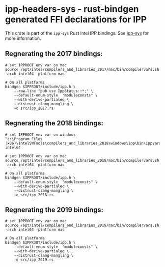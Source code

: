 # ipp-headers-sys - rust-bindgen generated FFI declarations for IPP

This crate is part of the `ipp-sys` Rust Intel IPP bindings. See
[ipp-sys](https://github.com/astraw/ipp-sys) for more information.

## Regnerating the 2017 bindings:

    # set IPPROOT env var on mac
    source /opt/intel/compilers_and_libraries_2017/mac/bin/compilervars.sh -arch intel64 -platform mac

    # On all platforms
    bindgen $IPPROOT/include/ipp.h \
        --raw-line "pub use IppStatus::*;" \
        --default-enum-style  "moduleconsts" \
        --with-derive-partialeq \
        --distrust-clang-mangling \
        -o src/ipp_2017.rs

## Regnerating the 2018 bindings:

    # set IPPROOT env var on windows
    "c:\Program Files (x86)\IntelSWTools\compilers_and_libraries_2018\windows\ipp\bin\ippvars.bat" intel64

    # set IPPROOT env var on mac
    source /opt/intel/compilers_and_libraries_2018/mac/bin/compilervars.sh -arch intel64 -platform mac

    # On all platforms
    bindgen $IPPROOT/include/ipp.h \
        --default-enum-style  "moduleconsts" \
        --with-derive-partialeq \
        --distrust-clang-mangling \
        -o src/ipp_2018.rs

## Regnerating the 2019 bindings:

    # set IPPROOT env var on mac
    source /opt/intel/compilers_and_libraries_2019/mac/bin/compilervars.sh -arch intel64 -platform mac

    # On all platforms
    bindgen $IPPROOT/include/ipp.h \
        --default-enum-style  "moduleconsts" \
        --with-derive-partialeq \
        --distrust-clang-mangling \
        -o src/ipp_2019.rs
